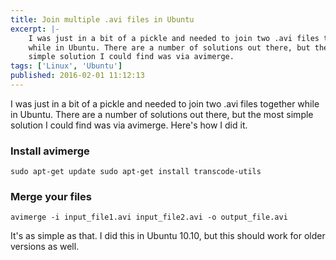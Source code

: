 ```yaml
---
title: Join multiple .avi files in Ubuntu
excerpt: |-
    I was just in a bit of a pickle and needed to join two .avi files together
    while in Ubuntu. There are a number of solutions out there, but the most
    simple solution I could find was via avimerge.
tags: ['Linux', 'Ubuntu']
published: 2016-02-01 11:12:13
---
```


I was just in a bit of a pickle and needed to join two .avi files together while
in Ubuntu. There are a number of solutions out there, but the most simple
solution I could find was via avimerge. Here's how I did it.

### Install avimerge

```shell
sudo apt-get update sudo apt-get install transcode-utils
```

### Merge your files

```shell
avimerge -i input_file1.avi input_file2.avi -o output_file.avi
```

It's as simple as that. I did this in Ubuntu 10.10, but this should work for
older versions as well.

